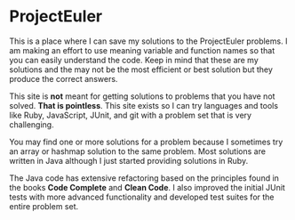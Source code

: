 # ProjectEuler
This is a place where I can save my solutions to the ProjectEuler problems.
I am making an effort to use meaning variable and function names 
so that you can easily understand the code. Keep in mind that these are
my solutions and the may not be the most efficient or best solution
but they produce the correct answers.

This site is __not__ meant for getting solutions to problems that you
have not solved.  __That is pointless__.  This site exists so I can 
try languages and tools like Ruby, JavaScript, JUnit, and git with
a problem set that is very challenging. 

You may find one or more solutions for a problem because I sometimes
try an array or hashmap solution to the same problem.  Most solutions
are written in Java although I just started providing solutions in Ruby.

The Java code has extensive refactoring based on the principles 
found in the books __Code Complete__ and __Clean Code__.  I also
improved the initial JUnit tests with more advanced functionality and
developed test suites for the entire problem set.
#
